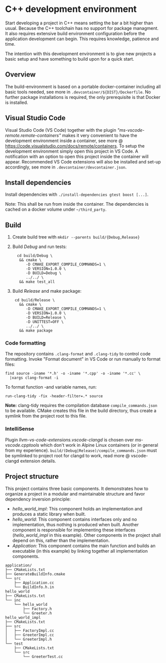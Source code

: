 # C++ development environment

Start developing a project in C++ means setting the bar a bit higher than usual.
Because the C++ toolchain has no support for package managment. It also requires
extensive build environment configuration before the application development can
begin. This requires knowledge, patience and time.

The intention with this development environment is to give new projects
a basic setup and have something to build upon for a quick start.

## Overview

The build-environment is based on a portable docker-container including all
basic tools needed, see more in `.devcontainer/${DIST}/Dockerfile`. No further
package installations is required, the only prerequisite is that Docker is
installed.

## Visual Studio Code

Visual Studio Code (VS Code) together with the plugin
_"ms-vscode-remote.remote-containers"_ makes it very convenient to have the
development environment inside a container, see more @
<https://code.visualstudio.com/docs/remote/containers>. To setup the development
environment simply open this project in VS Code. A notification with an option
to open this project inside the container will appear. Recommended VS Code
extensions will also be installed and set-up accordingly, see more in
`.devcontainer/devcontainer.json`.

## Install dependencies

Install dependencies with `./install-dependencies gtest boost [...]`.

Note: This shall be run from inside the container. The dependencies is cached
on a docker volume under `~/third_party`.

## Build

1. Create build tree with `mkdir --parents build/{Debug,Release}`

2. Build _Debug_ and run tests:

         cd build/Debug \
          && cmake \
             -D CMAKE_EXPORT_COMPILE_COMMANDS=1 \
             -D VERSION=1.0.0 \
             -D BUILD=Debug \
             ../../ \
          && make test_all

3. Build _Release_ and make package:

        cd build/Release \
          && cmake \
             -D CMAKE_EXPORT_COMPILE_COMMANDS=1 \
             -D VERSION=1.0.0 \
             -D BUILD=Release \
             -D UNITTEST=OFF \
             ../../ \
          && make package

### Code formatting

The repository contains `.clang-format` and `.clang-tidy` to control code
formatting. Invoke "Format document" in VS Code or run manually to format files:

    find source -iname '*.h' -o -iname '*.cpp' -o -iname '*.cc' \
      |xargs clang-format -i

To format function -and variable names, run:

    run-clang-tidy -fix -header-filter=.* source

__Note:__ clang-tidy requires the compilation database `compile_commands.json`
to be available. CMake creates this file in the build directory, thus create a
symlink from the project root to this file.

### IntelliSense

Plugin _llvm-vs-code-extensions.vscode-clangd_ is chosen over
_ms-vscode.cpptools_ which don't work in Alpine Linux containers (or in general
from my experience). `build/(Debug|Release)/compile_commands.json` must be
symlinked to project root for clangd to work, read more @ vscode-clangd
extension details.

## Project structure

This project contains three basic components. It demonstrates how to organize a
project in a modular and maintainable structure and favor dependency inversion
principle:

* _hello_world_impl_: This component holds an implementation and produces a
  static library when built.
* _hello_world_: This component contains interfaces only and no implementation,
  thus nothing is produced when built. Another component is responsible for
  implementing these interfaces (_hello_world_impl_ in this example). Other
  components in the project shall depend on this, rather than the implementation.
* _Application:_ This component contains the main function and builds an
  executable (in this example) by linking together all implementation components.

```text
application/
├── CMakeLists.txt
├── GenerateBuildInfo.cmake
└── src
    ├── Application.cc
    └── BuildInfo.h.in
hello_world
├── CMakeLists.txt
└── inc
    └── hello_world
        ├── Factory.h
        └── Greeter.h
hello_world_impl
├── CMakeLists.txt
├── src
│   ├── FactoryImpl.cc
│   ├── GreeterImpl.cc
│   └── GreeterImpl.h
└── test
    ├── CMakeLists.txt
    └── src
        └── GreeterTest.cc
```

